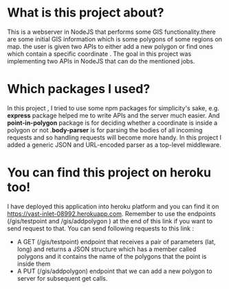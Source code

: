 # What is this project about?
This is a webserver in NodeJS that performs some GIS functionality.there are some initial GIS information which is some polygons of some regions on map. the user is given two APIs to either add a new polygon or find ones which contain a specific coordinate . The goal in this project was implementing two APIs in NodeJS that can do the mentioned jobs.

# Which packages I used?
In this project , I tried to use some npm packages for simplicity's sake, e.g. <b>express</b> package helped me to write APIs and the server much easier. And <b>point-in-polygon</b> package is for deciding whether a coordinate is inside a polygon or not .<b>body-parser</b> is for parsing the bodies of all incoming requests and so handling requests will become more handy. In this project I added a generic JSON and URL-encoded parser as a top-level middleware.

# You can find this project on heroku too!
I have deployed this application into heroku platform and you can find it on https://vast-inlet-08992.herokuapp.com. Remember to use the endpoints (/gis/testpoint and /gis/addpolygon ) at the end of this link if you want to send request to that. You can send following requests to this link :
<ul>
  <li>A GET (/gis/testpoint) endpoint that receives a pair of parameters (lat, long) and returns a JSON structure which has a member called polygons and it contains the name of the polygons that the point is inside them</li>
  <li>A PUT (/gis/addpolygon) endpoint that we can add a new polygon to server for subsequent get calls.</li>
</ul>
